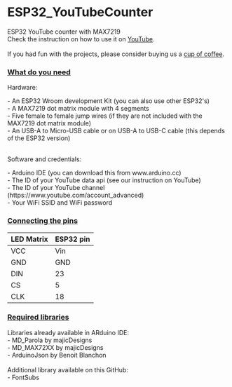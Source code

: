 # ESP32_YouTubeCounter
ESP32 YouTube counter with MAX7219
<br>
Check the instruction on how to use it on [YouTube](https://www.youtube.com/@bloxylabs "YouTube").
<br>
<br>
If you had fun with the projects, please consider buying us a [cup of coffee](https://www.buymeacoffee.com/bloxylabs "cupofcoffee").

<h3><u>What do you need</u></h3>
<p>Hardware:</p>
<p>- An ESP32 Wroom development Kit (you can also use other ESP32's)<br>
- A MAX7219 dot matrix module with 4 segments<br>
- Five female to female jump wires (if they are not included with the MAX7219 dot matrix module)<br>
- An USB-A to Micro-USB cable or on USB-A to USB-C cable (this depends of the ESP32 version)<br>
<br>
<p>Software and credentials:</p>
- Arduino IDE (you can download this from www.arduino.cc)<br>
- The ID of your YouTube data api (see our instruction on YouTube)<br>
- The ID of your YouTube channel (https://www.youtube.com/account_advanced)<br>
- Your WiFi SSID and WiFi password<br>
</p>
<h3><u>Connecting the pins</u></h3>
   <table>
<thead>
  <tr>
    <th>LED Matrix</th>
    <th>ESP32 pin</th>
  </tr>
</thead>
<tbody>
  <tr>
    <td>VCC</td>
    <td>Vin</td>
  </tr>
  <tr>
    <td>GND</td>
    <td>GND</td>
  </tr>
  <tr>
    <td>DIN</td>
    <td>23</td>
  </tr>
  <tr>
    <td>CS</td>
    <td>5</td>
  </tr>
  <tr>
    <td>CLK</td>
    <td>18</td>
  </tr>
</tbody>
</table>
<h3><u>Required libraries</u></h3>
<p>Libraries already available in ARduino IDE:<br>
- MD_Parola by majicDesigns<br>
- MD_MAX72XX by majicDesigns<br>
- ArduinoJson by Benoit Blanchon<br>
<br>
Additional library available on this GitHub:<br>
- FontSubs<br>
</p>
